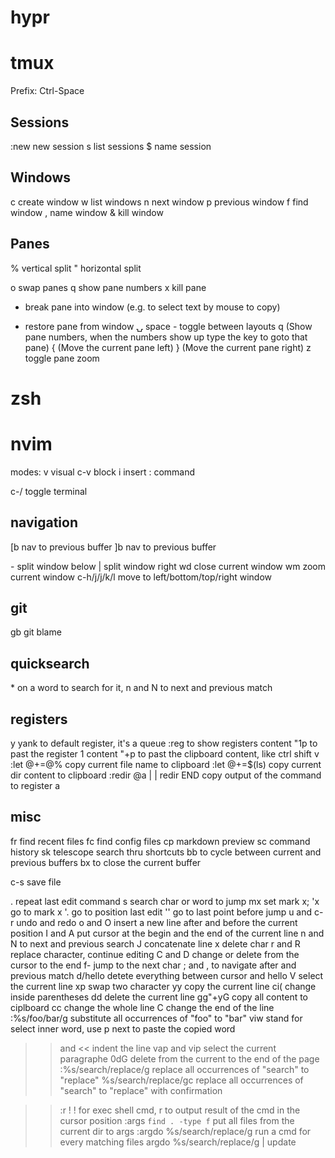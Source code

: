 # hypr

# tmux

Prefix: Ctrl-Space

## Sessions

:new<CR> new session
s list sessions
$ name session

## Windows

c create window
w list windows
n next window
p previous window
f find window
, name window
& kill window

## Panes

% vertical split
" horizontal split

o swap panes
q show pane numbers
x kill pane

- break pane into window (e.g. to select text by mouse to copy)

- restore pane from window
  ⍽ space - toggle between layouts
  q (Show pane numbers, when the numbers show up type the key to goto that pane)
  { (Move the current pane left)
  } (Move the current pane right)
  z toggle pane zoom

# zsh

# nvim

modes:
v visual
c-v block
i insert
: command

c-/ toggle terminal

## navigation

\[b nav to previous buffer
\]b nav to previous buffer

<leader>- split window below
<leader>| split window right
<leader>wd close current window
<leader>wm zoom current window
c-h/j/j/k/l move to left/bottom/top/right window

## git

<leader>gb git blame

## quicksearch

\* on a word to search for it, n and N to next and previous match

## registers

y yank to default register, it's a queue
:reg to show registers content
"1p to past the register 1 content
"+p to past the clipboard content, like ctrl shift v
:let @+=@% copy current file name to clipboard
:let @+=$(ls) copy current dir content to clipboard
:redir @a | <some ex command> | redir END copy output of the command to register a

## misc

<leader>fr find recent files
<leader>fc find config files
<leader>cp markdown preview
<leader>sc command history
<leader>sk telescope search thru shortcuts
<leader>bb to cycle between current and previous buffers
<leader>bx to close the current buffer

c-s save file

. repeat last edit command
s search char or word to jump
mx set mark x; 'x go to mark x
'. go to position last edit
'' go to last point before jump
u and c-r undo and redo
o and O insert a new line after and before the current position
I and A put cursor at the begin and the end of the current line
n and N to next and previous search
J concatenate line
x delete char
r and R replace character, continue editing
C and D change or delete from the cursor to the end
f-<char> jump to the next char ; and , to navigate after and previous match
d/hello detete everything between cursor and hello
V select the current line
xp swap two character
yy copy the current line
ci( change inside parentheses
dd delete the current line
gg"+yG copy all content to ciplboard
cc change the whole line
C change the end of the line
:%s/foo/bar/g substitute all occurrences of "foo" to "bar"
viw stand for select inner word, use p next to paste the copied word

> > and << indent the line
> > vap and vip select the current paragraphe
> > 0dG delete from the current to the end of the page
> > :%s/search/replace/g replace all occurrences of "search" to "replace"
> > %s/search/replace/gc replace all occurrences of "search" to "replace" with confirmation

> > :r !<cmd> ! for exec shell cmd, r to output result of the cmd in the cursor position
> > :args `find . -type f` put all files from the current dir to args
> > :argdo %s/search/replace/g run a cmd for every matching files
> > argdo %s/search/replace/g | update
